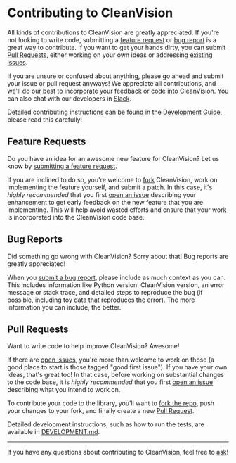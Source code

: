 # Contributing to CleanVision

All kinds of contributions to CleanVision are greatly appreciated. If you're not looking to write code, submitting a [feature request](#feature-requests) or
[bug report](#bug-reports) is a great way to contribute. If you want to get
your hands dirty, you can submit [Pull Requests](#pull-requests), either working on your
own ideas or addressing [existing issues][issues].

If you are unsure or confused about anything, please go ahead and submit your
issue or pull request anyways! We appreciate all contributions, and we'll do
our best to incorporate your feedback or code into CleanVision. 
You can also chat with our developers in [Slack](https://cleanlab.ai/slack).

Detailed contributing instructions can be found in the [Development Guide](DEVELOPMENT.md), please read this carefully!


## Feature Requests

Do you have an idea for an awesome new feature for CleanVision? Let us know by
[submitting a feature request][issue].

If you are inclined to do so, you're welcome to [fork][fork] CleanVision, work on
implementing the feature yourself, and submit a patch. In this case, it's
*highly recommended* that you first [open an issue][issue] describing your
enhancement to get early feedback on the new feature that you are implementing.
This will help avoid wasted efforts and ensure that your work is incorporated
into the CleanVision code base.

## Bug Reports

Did something go wrong with CleanVision? Sorry about that! Bug reports are greatly
appreciated!

When you [submit a bug report][issue], please include as much context as you
can. This includes information like Python version, CleanVision version, an error
message or stack trace, and detailed steps to reproduce the bug (if possible, including toy data that reproduces the error). The more information you can include, the better.

## Pull Requests

Want to write code to help improve CleanVision? Awesome!

If there are [open issues][issues], you're more than welcome to work on those (a good place to start is those tagged "good first issue"). If you have your own ideas, that's great too! In that case, before working on substantial changes to the code base, it is *highly recommended* that you first
[open an issue][issue] describing what you intend to work on.

To contribute your code to the library, you'll want to [fork the repo](https://docs.github.com/en/get-started/quickstart/fork-a-repo), push your changes to your fork, and finally create a new [Pull Request][pr].

Detailed development instructions, such as how to run the tests, are available
in [DEVELOPMENT.md](DEVELOPMENT.md).

---

If you have any questions about contributing to CleanVision, feel free to
[ask][discussions]!

[issue]: https://github.com/cleanlab/cleanvision/issues/new
[issues]: https://github.com/cleanlab/cleanvision/issues
[fork]: https://github.com/cleanlab/cleanvision/fork
[pr]: https://github.com/cleanlab/cleanvision/pulls
[discussions]: https://google.com
